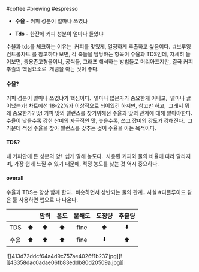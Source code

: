 
#coffee #brewing #espresso 

- **수율** - 커피 성분이 얼마나 쓰였냐

- **Tds** - 한잔에 커피 성분이 얼마나 들었냐

  

수율과 tds를 체크하는 이유는 
커피를 맛있게, 일정하게 추출하고 싶음이다. 
#브루잉컨트롤차트 를 참고하다 보면,
각 축들을 담당하는 항목이 수율과 TDS인데,
자세히 들어보면,
총용존고형물이니, 공식들,
그래프 해석하는 방법들로 머리아프지만,
결국 커피 추출의 핵심요소로 
개념을 아는 것이 좋다. 

#### 수율?

커피 성분이 얼마나 쓰였냐가 핵심이다. 
얼마나 많은가가 중요한게 아니고, 
얼마나 끌어냈는가!
차트에선 18-22%가 이상적으로 되어있긴 하지만,
참고만 하고, 
그래서 뭐 왜 중요한가? 맛!
커피 맛의 밸런스를 찾기위해선
수율과 맛의 관계에 대해 알아야한다. 
수율이 낮을수록 강한 산미의 자극적인 맛,
높을수록, 쓰고 잡미의 강도가 강해진다. 
그 가운데 적정 수율을 찾아 밸런스를 갖추는 것이
수율을 아는 목적이다. 

#### TDS?

내 커피안에 든 성분의 양! 
쉽게 말해 농도다. 
사용된 커피와 물의 비율에 따라 달라지며,
가장 쉽게 느낄 수 있기 때문에,
적정 농도를 찾는 것 역시 중요하다. 

#### overall

수율과 TDS는 항상 함께 한다. 
비슷하면서 상반되는 둘의 관계..
사실 #디플루이드 같은 툴 사용하면 앱으로 다 나온다.


|     |     | 압력  | 온도  | 분쇄도  | 도징량 | 추출량 |
| :-: | :-: | :-: | :-: | :--: | :-: | :-: |
| TDS | ⬆️  | ⬆️  | ⬆️  | fine | ⬆️  | ⬇️  |
| 수율  | ⬆️  | ⬆️  | ⬆️  | fine | ⬇️  | ⬆️  |
![[413d72ddcf64a4d9c757ae4026f1b237.jpg]]![[43358dac0adae06fb83eddb80d20509a.jpg]]